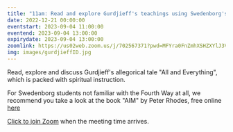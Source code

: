 ```yaml
---
title: "11am: Read and explore Gurdjieff's teachings using Swedenborg's insights"
date: 2022-12-21 00:00:00
eventstart: 2023-09-04 11:00:00
eventend: 2023-09-04 13:00:00
expirydate: 2023-09-04 13:00:00
zoomlink: https://us02web.zoom.us/j/702567371?pwd=MFYra0FnZmhXSHZXYlJ3VE5GMGkwZz09
img: images/gurdjieffID.jpg
---
```


Read, explore and discuss Gurdjieff's allegorical tale "All and Everything", which is packed with spiritual instruction.

For Swedenborg students not familiar with the Fourth Way at all, we recommend you take a look at the book "AIM" by Peter Rhodes, free online [here](http://www.swedenborgstudy.com/books/P.Rhodes_AIM/index.html)

[Click to join Zoom](https://us02web.zoom.us/j/702567371?pwd=MFYra0FnZmhXSHZXYlJ3VE5GMGkwZz09) when the meeting time arrives.